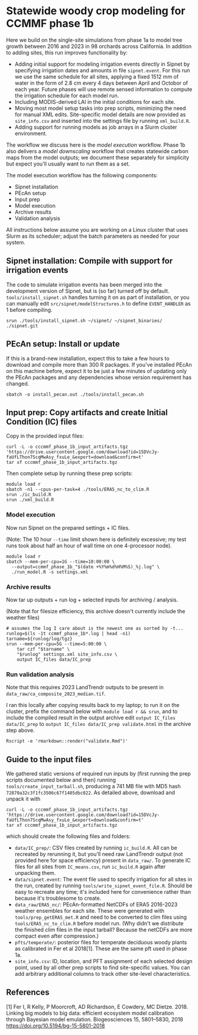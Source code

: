 # Statewide woody crop modeling for CCMMF phase 1b

Here we build on the single-site simulations from phase 1a to model tree growth between 2016 and 2023 in 98 orchards across California. In addition to adding sites, this run improves functionality by:

* Adding initial support for modeling irrigation events directly in Sipnet by specifying irrigation dates and amounts in file `sipnet.event`. For this run we use the same schedule for all sites, applying a fixed 1512 mm of water in the form of 2.8 cm every 4 days between April and Octobor of each year. Future phases will use remote sensed information to compute the irrigation schedule for each model run.
* Including MODIS-derived LAI in the initial conditions for each site.
* Moving most model setup tasks into prep scripts, minimizing the need for manual XML edits. Site-specific model details are now provided as `site_info.csv` and inserted into the settings file by running `xml_build.R`.
* Adding support for running models as job arrays in a Slurm cluster environment.

The workflow we discuss here is the _model execution_ workflow. Phase 1b also delivers a _model downscaling_ workflow that creates statewide carbon maps from the model outputs; we document these separately for simplicity but expect you'll usually want to run them as a set.


The model execution workflow has the following components:

* Sipnet installation
* PEcAn setup
* Input prep
* Model execution
* Archive results
* Validation analysis

All instructions below assume you are working on a Linux cluster that uses Slurm as its scheduler; adjust the batch parameters as needed for your system.


## Sipnet installation: Compile with support for irrigation events

The code to simulate irrigation events has been merged into the development version of Sipnet, but is (so far) turned off by default. `tools/install_sipnet.sh` handles turning it on as part of installation, or you can manually edit `src/sipnet/modelStructures.h` to define `EVENT_HANDLER` as 1 before compiling.

```{sh}
srun ./tools/install_sipnet.sh ~/sipnet/ ~/sipnet_binaries/ ./sipnet.git
```

## PEcAn setup: Install or update

If this is a brand-new installation, expect this to take a few hours to download and compile more than 300 R packages. If you've installed PEcAn on this machine before, expect it to be just a few minutes of updating only the PEcAn packages and any dependencies whose version requirement has changed.

```{sh}
sbatch -o install_pecan.out ./tools/install_pecan.sh
```

## Input prep: Copy artifacts and create Initial Condition (IC) files

Copy in the provided input files:

```{sh}
curl -L -o cccmmf_phase_1b_input_artifacts.tgz 'https://drive.usercontent.google.com/download?id=15DVcJy-faUfLThon7ScqMwAsy_fxuLe_&export=download&confirm=t'
tar xf cccmmf_phase_1b_input_artifacts.tgz
```

Then complete setup by running these prep scripts:

```{sh}
module load r
sbatch -n1 --cpus-per-task=4 ./tools/ERA5_nc_to_clim.R
srun ./ic_build.R
srun ./xml_build.R
```

### Model execution

Now run Sipnet on the prepared settings + IC files.

(Note: The 10 hour `--time` limit shown here is definitely excessive; my test runs took about half an hour of wall time on one 4-processor node).

```{sh}
module load r
sbatch --mem-per-cpu=1G --time=10:00:00 \
  --output=ccmmf_phase_1b_"$(date +%Y%m%d%H%M%S)_%j.log" \
  ./run_model.R -s settings.xml
```

### Archive results

Now tar up outputs + run log + selected inputs for archiving / analysis.

(Note that for filesize efficiency, this archive doesn't currently include the weather files)

```
# assumes the log I care about is the newest one as sorted by -t...
runlog=$(ls -1t ccmmf_phase_1b*.log | head -n1)
tarname=${runlog/log/tgz}
srun --mem-per-cpu=5G --time=5:00:00 \
	tar czf "$tarname" \
	"$runlog" settings.xml site_info.csv \
	output IC_files data/IC_prep
```

### Run validation analysis

Note that this requires 2023 LandTrendr outputs to be present in `data_raw/ca_composite_2023_median.tif`.

I ran this locally after copying results back to my laptop; to run it on the cluster, prefix the command below with `module load r && srun`, and to include the compiled result in the output archive edit `output IC_files data/IC_prep` to  `output IC_files data/IC_prep validate.html` in the archive step above.

```{sh}
Rscript -e 'rmarkdown::render("validate.Rmd")'
```



## Guide to the input files

We gathered static versions of required run inputs by (first running the prep scripts documented below and then) running `tools/create_input_tarball.sh`, producing a 741 MB file with MD5 hash `72870a32c3f1fc3506c67f1405dbc022`. As detailed above, download and unpack it with

```{sh}
curl -L -o cccmmf_phase_1b_input_artifacts.tgz 'https://drive.usercontent.google.com/download?id=15DVcJy-faUfLThon7ScqMwAsy_fxuLe_&export=download&confirm=t'
tar xf cccmmf_phase_1b_input_artifacts.tgz
```

which should create the following files and folders:

- `data/IC_prep/`: CSV files created by running `ic_build.R`. All can be recreated by rerunning it, but you'll need raw LandTrendr output (not provided here for space efficiency) present in `data_raw/`. To generate IC files for all sites from `IC_means.csv`, run `ic_build.R` again after unpacking them.
- `data/sipnet.event`: The event file used to specify irrigation for all sites in the run, created by running `tools/write_sipnet_event_file.R`. Should be easy to recreate any time; it's included here for convenience rather than because it's troublesome to create.
- `data_raw/ERA5_nc/`: PEcAn-formatted NetCDFs of ERA5 2016-2023 weather ensembles for each site. These were generated with `tools/prep_getERA5_met.R` and need to be converted to clim files using `tools/ERA5_nc_to_clim.R` before model run. (Why didn't we distribute the finished clim files in the input tarball? Because the netCDFs are more compact even after compression.)
- `pfts/temperate/`: posterior files for temperate deciduous woody plants as calibrated in Fer et al 2018[1]. These are the same pft used in phase 1a.
- `site_info.csv`: ID, location, and PFT assignment of each selected design point, used by all other prep scripts to find site-specific values. You can add arbitrary additional columns to track other site-level characteristics.


## References
[1] Fer I, R Kelly, P Moorcroft, AD Richardson, E Cowdery, MC Dietze. 2018. Linking big models to big data: efficient ecosystem model calibration through Bayesian model emulation. Biogeosciences 15, 5801–5830, 2018 https://doi.org/10.5194/bg-15-5801-2018
